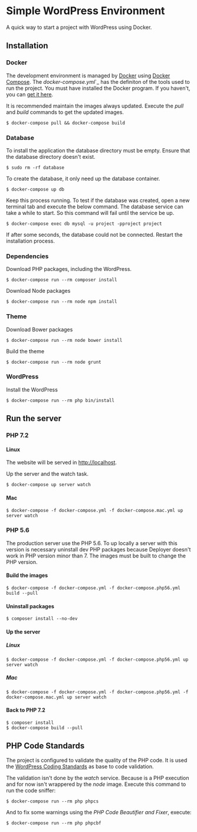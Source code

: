 # Simple WordPress Environment

A quick way to start a project with WordPress using Docker.

## Installation

### Docker

The development environment is managed by [Docker](https://www.docker.com/) using [Docker Compose](https://docs.docker.com/compose/overview/). The _docker-compose.yml_`_ has the definiton of the tools used to run the project. You must have installed the Docker program. If you haven't, you can [get it here](https://www.docker.com/get-docker).

It is recommended maintain the images always updated. Execute the _pull_ and _build_ commands to get the updated images.

    $ docker-compose pull && docker-compose build

### Database

To install the application the database directory must be empty. Ensure that the database directory doesn't exist.

    $ sudo rm -rf database

To create the database, it only need up the database container.

    $ docker-compose up db

Keep this process running. To test if the database was created, open a new terminal tab and execute the below command. The database service can take a while to start. So this command will fail until the service be up.

    $ docker-compose exec db mysql -u project -pproject project

If after some seconds, the database could not be connected. Restart the installation process.

### Dependencies

Download PHP packages, including the WordPress.

    $ docker-compose run --rm composer install

Download Node packages

    $ docker-compose run --rm node npm install

### Theme

Download Bower packages

    $ docker-compose run --rm node bower install

Build the theme

    $ docker-compose run --rm node grunt

### WordPress

Install the WordPress

    $ docker-compose run --rm php bin/install

## Run the server

### PHP 7.2

#### Linux

The website will be served in [http://localhost](http://localhost).

Up the server and the watch task.

    $ docker-compose up server watch

#### Mac

    $ docker-compose -f docker-compose.yml -f docker-compose.mac.yml up server watch

### PHP 5.6

The production server use the PHP 5.6. To up locally a server with this version is necessary uninstall dev PHP packages because Deployer doesn't work in PHP version minor than 7. The images must be built to change the PHP version.

#### Build the images

    $ docker-compose -f docker-compose.yml -f docker-compose.php56.yml build --pull

#### Uninstall packages

    $ composer install --no-dev

#### Up the server

##### Linux

    $ docker-compose -f docker-compose.yml -f docker-compose.php56.yml up server watch

##### Mac

    $ docker-compose -f docker-compose.yml -f docker-compose.php56.yml -f docker-compose.mac.yml up server watch

#### Back to PHP 7.2

    $ composer install
    $ docker-compose build --pull

## PHP Code Standards

The project is configured to validate the quality of the PHP code. It is used the [WordPress Coding Standards](https://make.wordpress.org/core/handbook/best-practices/coding-standards/php/) as base to code validation.

The validation isn't done by the _watch_ service. Because is a PHP execution and for now isn't wrappered by the _node_ image. Execute this command to run the code sniffer:

    $ docker-compose run --rm php phpcs

And to fix some warnings using the _PHP Code Beautifier and Fixer_, execute:

    $ docker-compose run --rm php phpcbf
